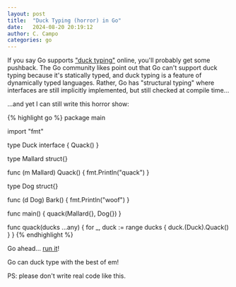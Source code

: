 ```yaml
---
layout: post
title:  "Duck Typing (horror) in Go"
date:   2024-08-20 20:19:12
author: C. Campo
categories: go 
---
```


If you say Go supports ["duck typing"][wiki] online, you'll probably get some
pushback. The Go community likes point out that Go can't support duck typing
because it's statically typed, and duck typing is a feature of dynamically typed
languages. Rather, Go has "structural typing" where interfaces are still 
implicitly implemented, but still checked at compile time...

...and yet I can still write this horror show:

{% highlight go %}
package main

import "fmt"

type Duck interface {
	Quack()
}

type Mallard struct{}

func (m Mallard) Quack() { fmt.Println("quack") }

type Dog struct{}

func (d Dog) Bark() { fmt.Println("woof") }

func main() {
	quack(Mallard{}, Dog{})
}

func quack(ducks ...any) {
	for _, duck := range ducks {
		duck.(Duck).Quack()
	}
}
{% endhighlight %}

Go ahead... [run it](https://go.dev/play/p/hi8vEivq29H)! 

Go can duck type with the best of em!

PS: please don't write real code like this.

[wiki]: https://github.com/ccampo133/go-docker-alpine-remote-debug
